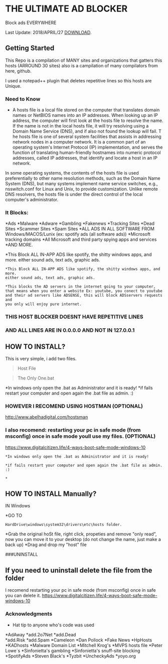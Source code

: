 # THE ULTIMATE AD BLOCKER
Block ads EVERYWHERE



Last Update: 2018/APRIL/27
[DOWNLOAD](https://github.com/AlexRabbit/TheUltimateADblocker/archive/master.zip).


## Getting Started

This Repo is a compilation of MANY sites and organizations that gatters this hosts (ARROUND 30 sites)
also is a campilation of many compilators from here, github.

I used a notepad++ plugin that deletes repetitive lines so this hosts are Unique.

### Need to Know
+ A hosts file is a local file stored on the computer that translates domain names or NetBIOS names into an IP addresses.
When looking up an IP address, the computer will first look at the hosts file to resolve the name. If the name is not in the local hosts file, it will try resolving using a Domain Name Service (DNS), and if also not found the lookup will fail.
T
he hosts file is one of several system facilities that assists in addressing network nodes in a computer network. It is a common part of an operating system's Internet Protocol (IP) implementation, and serves the function of translating human-friendly hostnames into numeric protocol addresses, called IP addresses, that identify and locate a host in an IP network.

In some operating systems, the contents of the hosts file is used preferentially to other name resolution methods, such as the Domain Name System (DNS), but many systems implement name service switches, e.g., nsswitch.conf for Linux and Unix, to provide customization. Unlike remote DNS resolvers, the hosts file is under the direct control of the local computer's administrator.

### It Blocks:

*Ads 
*Malware 
*Adware
*Gambling
*Fakenews
*Tracking Sites
*Dead Sites
*Scammer Sites
*Spam Sites
*ALL ADS IN ALL SOFTWARE FROM Windows/MACOS/Lunix  (ex: spotify ads (all software ads))
*Microsoft tracking domains
*All Microsoft and third party spying apps and services
*AND MORE.


*This Block ALL IN-APP ADS like spotify, the shitty windows apps, and more.
either sound ads, text ads, graphic ads.

```
*This Block ALL IN-APP ADS like spotify, the shitty windows apps, and more. 
either sound ads, text ads, graphic ads.

*This blocks the AD servers in the internet going to your computer, 
that means when you enter a website Ex: youtube, you conect to youtube 
and their ad servers like ADSENSE, this will block ADSservers requests and 
you only will enjoy pure internet.
```

### THIS HOST BLOCKER DOESNT HAVE REPETITIVE LINES
### AND ALL LINES ARE IN 0.0.0.0 AND NOT IN 127.0.0.1




## HOW TO INSTALL?
This is very simple, i add two files.

>Host File


>The Only One.bat

*In windows only open the .bat as Administrator and it is ready!
*if fails restart your computer and open again the .bat file as admin. :)



### HOWEVER I RECOMEND USING HOSTMAN (OPTIONAL)
http://www.abelhadigital.com/hostsman
### I also recomend: restarting your pc in safe mode (from msconfig) once in safe mode youll use my files. (OPTIONAL)
https://www.digitalcitizen.life/4-ways-boot-safe-mode-windows-10

```
*In windows only open the .bat as Administrator and it is ready!

*if fails restart your computer and open again the .bat file as admin. :)

*
```





## HOW TO INSTALL Manually?
IN Windows

*GO TO
```
HardDrive\windows\system32\drivers\etc\hosts folder.
```
*Grab the original hoSt file, right click, propeties and remove "only read", now you can move it to your desktop
(do not change the name, just make a back up)
*Drag and drop my "host" file





###UNINSTALL
## If you need to uninstall delete the file from the folder
I  recomend restarting your pc in safe mode (from msconfig) once in safe you can delete it.
https://www.digitalcitizen.life/4-ways-boot-safe-mode-windows-10



### Acknowledgments
* Hat tip to anyone who's code was used


*AdAway
*add.2o7Net
*add.Dead 	
*add.Risk
*add.Spam
*Cameleon
*Dan Pollock 
*Fake News
*HpHosts
*KADhosts
*Malware Domain List
*Mitchell Krog's 
*MVPS hosts file
*Peter Lowe´s
*Sinfonietta's gambling 
*Sinfonietta's snuff-site blocking
*SpotifyAds 
*Steven Black's 
*Tyzbit 
*UncheckyAds 
*yoyo.org 
